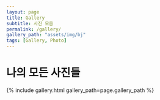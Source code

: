 ```yaml
---
layout: page
title: Gallery
subtitle: 사진 모음
permalink: /gallery/
gallery_path: "assets/img/bj"
tags: [Gallery, Photo]
---
```


# 나의 모든 사진들

{% include gallery.html gallery_path=page.gallery_path %}